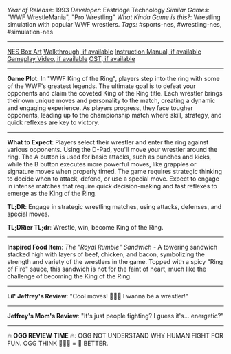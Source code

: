 *Year of Release*: 1993
*Developer*: Eastridge Technology
*Similar Games*: "WWF WrestleMania", "Pro Wrestling"
*What Kinda Game is this?*: Wrestling simulation with popular WWF wrestlers.
*Tags:* #sports-nes, #wrestling-nes, #simulation-nes

---
[NES Box Art](https://www.google.com/search?tbm=isch&q=NES+Box+Art+WWF+King+of+the+Ring) 
[Walkthrough, if available](https://www.google.com/search?q=Walkthrough+NES+WWF+King+of+the+Ring)
[Instruction Manual, if available](https://www.google.com/search?q=NES+Instruction+Manual+WWF+King+of+the+Ring)
[Gameplay Video, if available](https://www.youtube.com/results?search_query=gameplay+NES+WWF+King+of+the+Ring) 
[OST, if available](https://www.youtube.com/results?search_query=gameplay+NES+WWF+King+of+the+Ring+OST)

- - -
**Game Plot**: In "WWF King of the Ring", players step into the ring with some of the WWF's greatest legends. The ultimate goal is to defeat your opponents and claim the coveted King of the Ring title. Each wrestler brings their own unique moves and personality to the match, creating a dynamic and engaging experience. As players progress, they face tougher opponents, leading up to the championship match where skill, strategy, and quick reflexes are key to victory.

- - -
**What to Expect**: Players select their wrestler and enter the ring against various opponents. Using the D-Pad, you'll move your wrestler around the ring. The A button is used for basic attacks, such as punches and kicks, while the B button executes more powerful moves, like grapples or signature moves when properly timed. The game requires strategic thinking to decide when to attack, defend, or use a special move. Expect to engage in intense matches that require quick decision-making and fast reflexes to emerge as the King of the Ring.

**TL;DR**: Engage in strategic wrestling matches, using attacks, defenses, and special moves.

**TL;DRier TL;dr**: Wrestle, win, become King of the Ring.

---
**Inspired Food Item**: *The "Royal Rumble" Sandwich* - A towering sandwich stacked high with layers of beef, chicken, and bacon, symbolizing the strength and variety of the wrestlers in the game. Topped with a spicy "Ring of Fire" sauce, this sandwich is not for the faint of heart, much like the challenge of becoming the King of the Ring.

---
**Lil' Jeffrey's Review**: "Cool moves! 🤼‍♂️💥 I wanna be a wrestler!"

---
**Jeffrey's Mom's Review**: "It's just people fighting? I guess it's... energetic?"

---
🔥 **OGG REVIEW TIME** 🔥: OGG NOT UNDERSTAND WHY HUMAN FIGHT FOR FUN. OGG THINK 🤼‍♂️💢 = 🍖 BETTER.